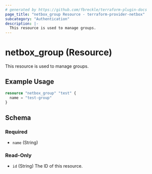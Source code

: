 ```yaml
---
# generated by https://github.com/fbreckle/terraform-plugin-docs
page_title: "netbox_group Resource - terraform-provider-netbox"
subcategory: "Authentication"
description: |-
  This resource is used to manage groups.
---
```


# netbox_group (Resource)

This resource is used to manage groups.

## Example Usage

```terraform
resource "netbox_group" "test" {
  name = "test-group"
}
```

<!-- schema generated by tfplugindocs -->
## Schema

### Required

- `name` (String)

### Read-Only

- `id` (String) The ID of this resource.


